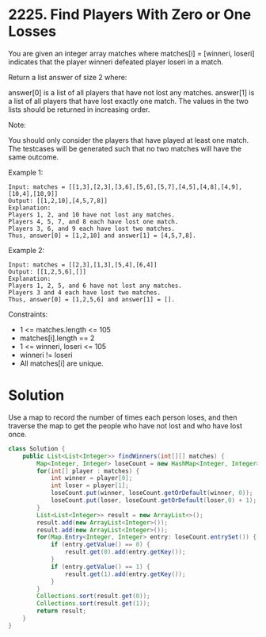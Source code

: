 # 2225. Find Players With Zero or One Losses

You are given an integer array matches where matches[i] = [winneri, loseri] indicates that the player winneri defeated player loseri in a match.

Return a list answer of size 2 where:

answer[0] is a list of all players that have not lost any matches.
answer[1] is a list of all players that have lost exactly one match.
The values in the two lists should be returned in increasing order.

Note:

You should only consider the players that have played at least one match.
The testcases will be generated such that no two matches will have the same outcome.
 

Example 1:
```
Input: matches = [[1,3],[2,3],[3,6],[5,6],[5,7],[4,5],[4,8],[4,9],[10,4],[10,9]]
Output: [[1,2,10],[4,5,7,8]]
Explanation:
Players 1, 2, and 10 have not lost any matches.
Players 4, 5, 7, and 8 each have lost one match.
Players 3, 6, and 9 each have lost two matches.
Thus, answer[0] = [1,2,10] and answer[1] = [4,5,7,8].
```

Example 2:
```
Input: matches = [[2,3],[1,3],[5,4],[6,4]]
Output: [[1,2,5,6],[]]
Explanation:
Players 1, 2, 5, and 6 have not lost any matches.
Players 3 and 4 each have lost two matches.
Thus, answer[0] = [1,2,5,6] and answer[1] = [].
```

Constraints:

* 1 <= matches.length <= 105
* matches[i].length == 2
* 1 <= winneri, loseri <= 105
* winneri != loseri
* All matches[i] are unique.

# Solution
Use a map to record the number of times each person loses, and then traverse the map to get the people who have not lost and who have lost once.

```Java
class Solution {
    public List<List<Integer>> findWinners(int[][] matches) {
        Map<Integer, Integer> loseCount = new HashMap<Integer, Integer>();
        for(int[] player : matches) {
            int winner = player[0];
            int loser = player[1];
            loseCount.put(winner, loseCount.getOrDefault(winner, 0));
            loseCount.put(loser, loseCount.getOrDefault(loser,0) + 1);
        }
        List<List<Integer>> result = new ArrayList<>();
        result.add(new ArrayList<Integer>());
        result.add(new ArrayList<Integer>());
        for(Map.Entry<Integer, Integer> entry: loseCount.entrySet()) {
            if (entry.getValue() == 0) {
                result.get(0).add(entry.getKey());
            }
            if (entry.getValue() == 1) {
                result.get(1).add(entry.getKey());
            }
        }
        Collections.sort(result.get(0));
        Collections.sort(result.get(1));
        return result;        
    }
}
```

